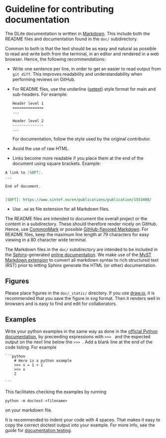 Guideline for contributing documentation
========================================

The DLite documentation is written in [Markdown].
This include both the README files and documentation found in the `doc/` subdirectory.

Common to both is that the text should be as easy and natural as possible to read and write both from the terminal, in an editor and rendered in a web browser.
Hence, the following recommendations:

* Write one sentence per line, in order to get an easier to read output from `git diff`.
  This improves readability and understandability when performing reviews on GitHub.

* For README files, use the underline ([setext]) style format for main and sub-headers.
  For example:

      Header level 1
      ==============
      ...

      Header level 2
      --------------
      ...

  For documentation, follow the style used by the original contributor.

* Avoid the use of raw HTML.

* Links become more readable if you place them at the end of the document using square brackets.
  Example:

```markdown
A link to [SOFT].
...

End of document.


[SOFT]: https://www.sintef.no/en/publications/publication/1553408/
```

* Use `.md` as file extension for all Markdown files.

The README files are intended to document the overall project or the content in a subdirectory.
These should therefore render nicely on GitHub.
Hence, use [CommonMark] or possible [GitHub-flavored Markdown].
For README files, keep the maximum line length at 79 characters for easy viewing in a 80 character wide terminal.

The Markdown files in the `doc/` subdirectory are intended to be included in the [Sphinx]-generated [online documentation].
We make use of the [MyST Markdown extension] to convert all markdown syntax to rich structured text (RST) prior to letting Sphinx generate the HTML (or other) documentation.


Figures
-------
Please place figures in the `doc/_static/` directory.
If you use [draw.io], it is recommended that you save the figure in svg format.
Then it renders well in browsers and is easy to find and edit for collaborators.


Examples
--------
Write your python examples in the same way as done in the [official Python documentation], by preceeding expressions with `>>> ` and the expected output on the next line below the `>>> `.
Add a blank line at the end of the code listing.
For example

    ```python
        # Here is a python example
        >>> x = 1 + 1
        >>> x
        2

    ```

This facilitates checking the examples by running

```shell
python -m doctest <filename>
```

on your markdown file.

It is recommended to indent your code with 4 spaces.
That makes it easy to copy the correct doctest output into your example.
For more info, see the guide for [documentation testing].


[Markdown]: https://en.wikipedia.org/wiki/Markdown
[setext]: https://github.com/DavidAnson/markdownlint/blob/main/doc/md003.md
[CommonMark]: https://github.com/adam-p/markdown-here/wiki/Markdown-Cheatsheet
[GitHub-flavored Markdown]: https://docs.github.com/en/get-started/writing-on-github
[MyST Markdown extension]: https://myst-parser.readthedocs.io/en/latest/syntax/optional.html
[Sphinx]: https://www.sphinx-doc.org/
[online documentation]: https://sintef.github.io/dlite/
[draw.io]: https://app.diagrams.net/
[doctest]: https://docs.python.org/3/library/doctest.html
[official Python documentation]: https://docs.python.org/3/tutorial/introduction.html#numbers
[documentation testing]: documentation_testing.md
